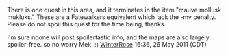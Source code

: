 There is one quest in this area, and it terminates in the item "mauve
mollusk mukluks." These are a Fatewalkers equivalent which lack the -mv
penalty. Please do not spoil this quest for the time being, thanks.

  
I'm sure noone will post spoilertastic info, and the maps are also
largely spoiler-free. so no worry Mek. :)
[WinterRose](User:WinterRose.md "wikilink") 16:36, 26 May 2011 (CDT)
